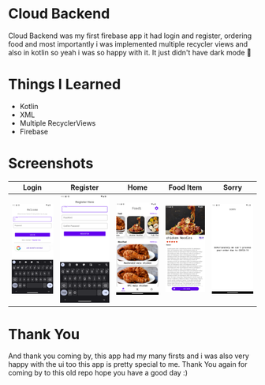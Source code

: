 # Cloud Backend
Cloud Backend was my first firebase app it had login and register, ordering food and most importantly i was implemented multiple recycler views and also in kotlin so yeah i was so happy with it. It
just didn't have dark mode 🫣

# Things I Learned
- Kotlin
- XML
- Multiple RecyclerViews
- Firebase

# Screenshots
| Login                        | Register                        | Home                        | Food Item                          | Sorry                        |
|------------------------------|---------------------------------|-----------------------------|------------------------------------|------------------------------|
| ![](./screenshots/login.png) | ![](./screenshots/register.png) | ![](./screenshots/home.png) | ![](./screenshots/food%20item.png) | ![](./screenshots/sorry.png) |

# Thank You
And thank you coming by, this app had my many firsts and i was also very happy with the ui too this app is pretty special to me. Thank You again for coming by to this old repo hope you have a good day :) 